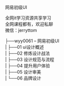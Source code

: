 网易初级UI

全网it学习资源共享学习<br>全网课程都有，欢迎私聊<br>微信：jerryttom<br>

├──wyy0061 – 网易初级UI<br> | ├──01 ui设计概述<br> | ├──02 修炼设计战法<br> | ├──03 设计规范与流程<br> | ├──04 提升用户体验<br> | ├──05 设计审美<br> | └──06 品牌设计